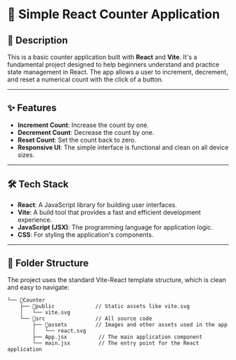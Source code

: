 # 🔢 Simple React Counter Application

## 📄 **Description**

This is a basic counter application built with **React** and **Vite**. It's a fundamental project designed to help beginners understand and practice state management in React. The app allows a user to increment, decrement, and reset a numerical count with the click of a button.

---

## ✨ **Features**

-   **Increment Count**: Increase the count by one.
-   **Decrement Count**: Decrease the count by one.
-   **Reset Count**: Set the count back to zero.
-   **Responsive UI**: The simple interface is functional and clean on all device sizes.

---

## 🛠️ **Tech Stack**

-   **React**: A JavaScript library for building user interfaces.
-   **Vite**: A build tool that provides a fast and efficient development experience.
-   **JavaScript (JSX)**: The programming language for application logic.
-   **CSS**: For styling the application's components.

---

## 📁 **Folder Structure**

The project uses the standard Vite-React template structure, which is clean and easy to navigate:

```
└── 📁Counter
	├── 📁public             // Static assets like vite.svg
	│   └── vite.svg
	└── 📁src                // All source code
		├── 📁assets         // Images and other assets used in the app
		│   └── react.svg
		├── App.jsx          // The main application component
		└── main.jsx         // The entry point for the React application
```